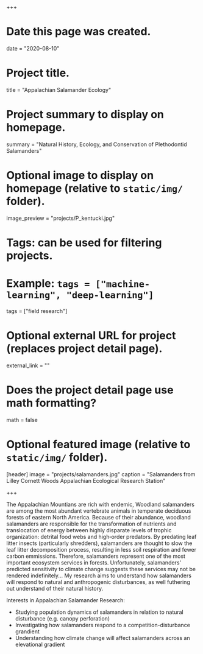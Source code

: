 +++
# Date this page was created.
date = "2020-08-10"

# Project title.
title = "Appalachian Salamander Ecology"

# Project summary to display on homepage.
summary = "Natural History, Ecology, and Conservation of Plethodontid Salamanders"

# Optional image to display on homepage (relative to `static/img/` folder).
image_preview = "projects/P_kentucki.jpg"

# Tags: can be used for filtering projects.
# Example: `tags = ["machine-learning", "deep-learning"]`
tags = ["field research"]

# Optional external URL for project (replaces project detail page).
external_link = ""

# Does the project detail page use math formatting?
math = false

# Optional featured image (relative to `static/img/` folder).
[header]
image = "projects/salamanders.jpg"
caption = "Salamanders from Lilley Cornett Woods Appalachian Ecological Research Station"

+++

The Appalachian Mountians are rich with endemic, Woodland salamanders are among the most abundant vertebrate animals in temperate deciduous forests of eastern North America. Because of their abundance, woodland salamanders are responsible for the transformation of nutrients and translocation of energy between highly disparate levels of trophic organization: detrital food webs and high‐order predators. By predating leaf litter insects (particularly shredders), salamanders are thought to slow the leaf litter decomposition process, resulting in less soil respiration and fewer carbon emmissions. Therefore, salamanders represent one of the most important ecosystem services in forests. Unfortunately, salamanders' predicted sensitivity to climate change suggests these services may not be rendered indefinitely... My research aims to understand how salamanders will respond to natural and anthropogenic disturbances, as well futhering out understand of their natural history. 

Interests in Appalachian Salamander Research:

* Studying population dynamics of salamanders in relation to natural disturbance (e.g. canopy perforation)
* Investigating how salamanders respond to a competition-disturbance grandient 
* Understanding how climate change will affect salamanders across an elevational gradient

